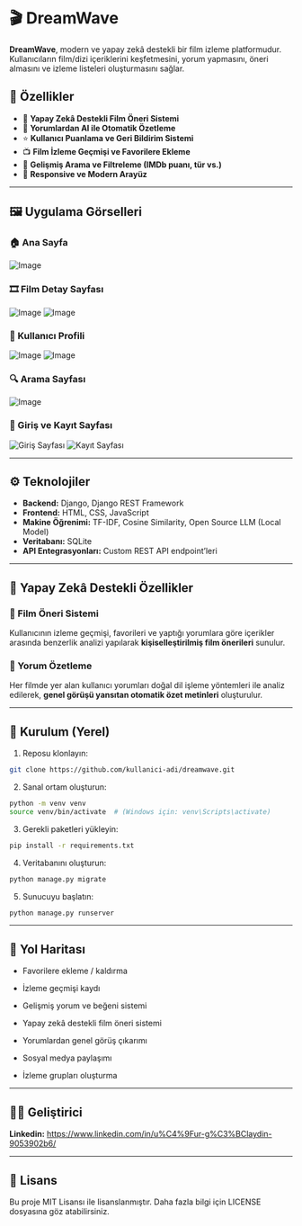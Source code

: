 # 🎬 DreamWave

**DreamWave**, modern ve yapay zekâ destekli bir film izleme platformudur. Kullanıcıların film/dizi içeriklerini keşfetmesini, yorum yapmasını, öneri almasını ve izleme listeleri oluşturmasını sağlar.


## 🚀 Özellikler

- 🧠 **Yapay Zekâ Destekli Film Öneri Sistemi**
- 💬 **Yorumlardan AI ile Otomatik Özetleme**
- ⭐ **Kullanıcı Puanlama ve Geri Bildirim Sistemi**
- 📺 **Film İzleme Geçmişi ve Favorilere Ekleme**
- 🔎 **Gelişmiş Arama ve Filtreleme (IMDb puanı, tür vs.)**
- 📱 **Responsive ve Modern Arayüz**

---

## 🖼️ Uygulama Görselleri

### 🏠 Ana Sayfa
![Image](https://github.com/user-attachments/assets/76a0da7a-d64e-4b37-b40c-6e3e6d13e167)

### 🎞️ Film Detay Sayfası
![Image](https://github.com/user-attachments/assets/b7addb6a-973d-4688-a4c5-ce344b082a40)
![Image](https://github.com/user-attachments/assets/3ffe0527-d96a-41d7-bffb-d22614572d01)

### 👤 Kullanıcı Profili
![Image](https://github.com/user-attachments/assets/59b474ed-4710-421b-944f-47708537687c)
![Image](https://github.com/user-attachments/assets/23bba8f9-c222-457e-87e9-e7075c208f37)

### 🔍 Arama Sayfası
![Image](https://github.com/user-attachments/assets/719453b4-2e80-4419-8bf4-1b8b488adbd7)

### 🔐 Giriş ve Kayıt Sayfası
![Giriş Sayfası](https://github.com/user-attachments/assets/bfb8f4cb-3c84-4598-a909-c6249b31f55b)
![Kayıt Sayfası](https://github.com/user-attachments/assets/715184b6-a516-4b0b-a3ec-852cd9a7c3c2)

---

## ⚙️ Teknolojiler

- **Backend:** Django, Django REST Framework
- **Frontend:** HTML, CSS, JavaScript
- **Makine Öğrenimi:** TF-IDF, Cosine Similarity, Open Source LLM (Local Model)
- **Veritabanı:** SQLite
- **API Entegrasyonları:** Custom REST API endpoint’leri

---

## 🧠 Yapay Zekâ Destekli Özellikler

### 🎯 Film Öneri Sistemi
Kullanıcının izleme geçmişi, favorileri ve yaptığı yorumlara göre içerikler arasında benzerlik analizi yapılarak **kişiselleştirilmiş film önerileri** sunulur.

### 📝 Yorum Özetleme
Her filmde yer alan kullanıcı yorumları doğal dil işleme yöntemleri ile analiz edilerek, **genel görüşü yansıtan otomatik özet metinleri** oluşturulur.

---

## 🔧 Kurulum (Yerel)

1. Reposu klonlayın:
```bash
git clone https://github.com/kullanici-adi/dreamwave.git
```

2. Sanal ortam oluşturun:
```bash
python -m venv venv
source venv/bin/activate  # (Windows için: venv\Scripts\activate)
```
3. Gerekli paketleri yükleyin:
```bash
pip install -r requirements.txt
```
4. Veritabanını oluşturun:
```bash
python manage.py migrate
```
5. Sunucuyu başlatın:
```bash
python manage.py runserver
```

---

## 📌 Yol Haritası
-  Favorilere ekleme / kaldırma

-  İzleme geçmişi kaydı

-  Gelişmiş yorum ve beğeni sistemi

-  Yapay zekâ destekli film öneri sistemi

-  Yorumlardan genel görüş çıkarımı

-  Sosyal medya paylaşımı

-  İzleme grupları oluşturma

---

## 🧑‍💻 Geliştirici
**Linkedin:** https://www.linkedin.com/in/u%C4%9Fur-g%C3%BClaydin-9053902b6/

---

## 📄 Lisans
Bu proje MIT Lisansı ile lisanslanmıştır. Daha fazla bilgi için LICENSE dosyasına göz atabilirsiniz.
